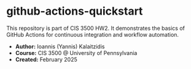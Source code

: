 # github-actions-quickstart

This repository is part of CIS 3500 HW2. It demonstrates the basics of GitHub Actions for continuous integration and workflow automation.

- **Author:** Ioannis (Yannis) Kalaitzidis
- **Course:** CIS 3500 @ University of Pennsylvania  
- **Created:** February 2025
